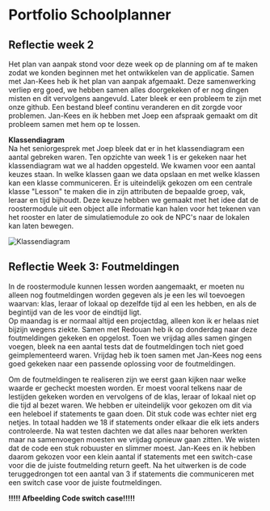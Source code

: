 # Portfolio Schoolplanner
## Reflectie week 2  
Het plan van aanpak stond voor deze week op de planning om af te maken zodat we konden beginnen met het ontwikkelen van de applicatie. Samen met Jan-Kees heb ik het plan van aanpak  afgemaakt. Deze samenwerking verliep erg goed, we hebben samen alles doorgekeken of er nog dingen misten en dit vervolgens aangevuld. Later bleek er een probleem te zijn met onze github. Een bestand bleef continu veranderen en dit zorgde voor problemen. Jan-Kees en ik hebben met Joep een afspraak gemaakt om dit probleem samen met hem op te lossen.  

**Klassendiagram**  
Na het seniorgesprek met Joep bleek dat er in het klassendiagram een aantal gebreken waren. Ten opzichte van week 1 is er gekeken naar het klassendiagram wat we al hadden opgesteld. We kwamen voor een aantal keuzes staan. In welke klassen gaan we data opslaan en met welke klassen kan een klasse communiceren. Er is uiteindelijk gekozen om een centrale klasse "Lesson" te maken die in zijn attributen de bepaalde groep, vak, leraar en tijd bijhoudt. Deze keuze hebben we gemaakt met het idee dat de roostermodule uit een object alle informatie kan halen voor het tekenen van het rooster en later de simulatiemodule zo ook de NPC's naar de lokalen kan laten bewegen.

![Klassendiagram](https://github.com/bartbeckhoven/Portfolio-Schoolplanner/tree/master/Images/Schoolplanner.jpg)

## Reflectie Week 3: Foutmeldingen
In de roostermodule kunnen lessen worden aangemaakt, er moeten nu alleen nog foutmeldingen worden gegeven als je een les wil toevoegen waarvan: klas, leraar of lokaal op dezelfde tijd al een les hebben, en als de begintijd van de les voor de eindtijd ligt.  
Op maandag is er normaal altijd een projectdag, alleen kon ik er helaas niet bijzijn wegens ziekte. Samen met Redouan heb ik op donderdag naar deze foutmeldingen gekeken en opgelost. Toen we vrijdag alles samen gingen voegen, bleek na een aantal tests dat de foutmeldingen toch niet goed geimplementeerd waren. Vrijdag heb ik toen samen met Jan-Kees nog eens goed gekeken naar een passende oplossing voor de foutmeldingen.  

Om de foutmeldingen te realiseren zijn we eerst gaan kijken naar welke waarde er gecheckt moesten worden. Er moest vooral telkens naar de lestijden gekeken worden en vervolgens of de klas, leraar of lokaal niet op die tijd al bezet waren. We hebben er uiteindelijk voor gekozen om dit via een heleboel if statements te gaan doen. Dit stuk code was echter niet erg netjes. In totaal hadden we 18 if statements onder elkaar die elk iets anders controleerde. Na wat testen dachten we dat alles naar behoren werkten maar na samenvoegen moesten we vrijdag opnieuw gaan zitten. We wisten dat de code een stuk robuuster en slimmer moest. Jan-Kees en ik hebben daarom gekozen voor een klein aantal if statements met een switch-case voor die de juiste foutmelding return geeft. Na het uitwerken is de code teruggedrongen tot een aantal van 3 if statements die communiceren met een switch case voor de juiste foutmeldingen.  

**!!!!! Afbeelding Code switch case!!!!!**

